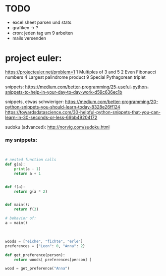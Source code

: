 # TODO

* excel sheet parsen und stats
* grafiken -> ?
* cron: jeden tag um 9 arbeiten
* mails versenden



# project euler:
https://projecteuler.net/problem=1
1	Multiples of 3 and 5
2	Even Fibonacci numbers
4	Largest palindrome product
9	Special Pythagorean triplet


snippets:
https://medium.com/better-programming/25-useful-python-snippets-to-help-in-your-day-to-day-work-d59c636ec1b

snippets, etwas schwieriger:
https://medium.com/better-programming/20-python-snippets-you-should-learn-today-8328e26ff124
https://towardsdatascience.com/30-helpful-python-snippets-that-you-can-learn-in-30-seconds-or-less-69bb49204172



sudoku (advanced):
http://norvig.com/sudoku.html




### my snippets:

&nbsp;
```python
# nested function calls
def g(a):
    print(a - 1)
    return a + 1


def f(a):
    return g(a * 2)


def main():
    return f(3)

# behavior of:
a = main()
```
&nbsp;
```python
woods = ["eiche", "fichte", "erle"]
preferences = {"Leon": 0, "Anna": 2}

def get_preference(person):
    return woods[ preferences[person] ]

wood = get_preference("Anna")
```
